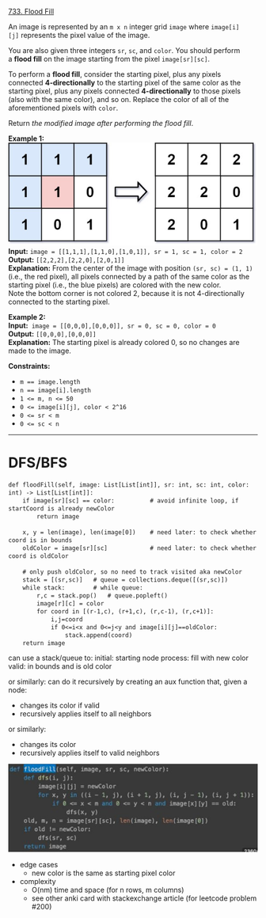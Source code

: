 [733. Flood Fill](https://leetcode.com/problems/flood-fill/)

An image is represented by an `m x n` integer grid `image` where `image[i][j]` represents the pixel value of the image.

You are also given three integers `sr`, `sc`, and `color`. You should perform a **flood fill** on the image starting from the pixel `image[sr][sc]`.

To perform a **flood fill**, consider the starting pixel, plus any pixels connected **4-directionally** to the starting pixel of the same color as the starting pixel, plus any pixels connected **4-directionally** to those pixels (also with the same color), and so on. Replace the color of all of the aforementioned pixels with `color`.

Return _the modified image after performing the flood fill_.

**Example 1:**  
![](../!assets/attachments/Pasted%20image%2020240224222750.png)  
**Input:** `image = [[1,1,1],[1,1,0],[1,0,1]], sr = 1, sc = 1, color = 2`  
**Output:** `[[2,2,2],[2,2,0],[2,0,1]]`  
**Explanation:** From the center of the image with position `(sr, sc) = (1, 1)` (i.e., the red pixel), all pixels connected by a path of the same color as the starting pixel (i.e., the blue pixels) are colored with the new color.  
Note the bottom corner is not colored 2, because it is not 4-directionally connected to the starting pixel.  

**Example 2:**  
**Input:**` image = [[0,0,0],[0,0,0]], sr = 0, sc = 0, color = 0`  
**Output:** `[[0,0,0],[0,0,0]]`  
**Explanation:** The starting pixel is already colored 0, so no changes are made to the image.  

**Constraints:**
- `m == image.length`
- `n == image[i].length`
- `1 <= m, n <= 50`
- `0 <= image[i][j], color < 2^16`
- `0 <= sr < m`
- `0 <= sc < n`

---

# DFS/BFS
```
def floodFill(self, image: List[List[int]], sr: int, sc: int, color: int) -> List[List[int]]:
    if image[sr][sc] == color:          # avoid infinite loop, if startCoord is already newColor
        return image
    
    x, y = len(image), len(image[0])    # need later: to check whether coord is in bounds
    oldColor = image[sr][sc]            # need later: to check whether coord is oldColor

    # only push oldColor, so no need to track visited aka newColor
    stack = [(sr,sc)]   # queue = collections.deque([(sr,sc)])
    while stack:        # while queue:
        r,c = stack.pop()   # queue.popleft()
        image[r][c] = color     
        for coord in [(r-1,c), (r+1,c), (r,c-1), (r,c+1)]:
            i,j=coord
            if 0<=i<x and 0<=j<y and image[i][j]==oldColor:
                stack.append(coord)
    return image
```

can use a stack/queue to:
initial: starting node
process: fill with new color
valid: in bounds and is old color

or similarly: can do it recursively by creating an aux function that, given a node:
- changes its color if valid
- recursively applies itself to all neighbors

or similarly:
- changes its color
- recursively applies itself to valid neighbors

![](../!assets/attachments/Pasted%20image%2020240224222910.png)

- edge cases
	- new color is the same as starting pixel color
- complexity
	- O(nm) time and space (for n rows, m columns)
	- see other anki card with stackexchange article (for leetcode problem #200)


